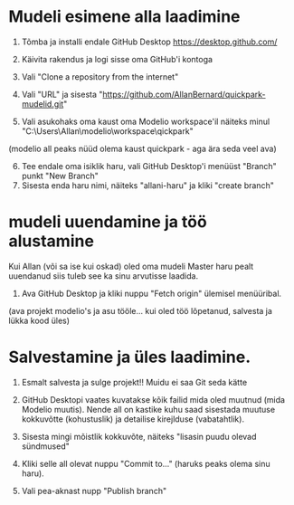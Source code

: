 # Mudeli esimene alla laadimine

1. Tõmba ja installi endale GitHub Desktop
  https://desktop.github.com/

2. Käivita rakendus ja logi sisse oma GitHub'i kontoga
3. Vali "Clone a repository from the internet"
4. Vali "URL" ja sisesta "https://github.com/AllanBernard/quickpark-mudelid.git"
5. Vali asukohaks oma kaust oma Modelio workspace'il näiteks minul "C:\Users\Allan\modelio\workspace\qickpark"

(modelio all peaks nüüd olema kaust quickpark - aga ära seda veel ava)

6. Tee endale oma isiklik haru, vali GitHub Desktop'i menüüst "Branch" punkt "New Branch"
7. Sisesta enda haru nimi, näiteks "allani-haru" ja kliki "create branch"

# mudeli uuendamine ja töö alustamine

Kui Allan (või sa ise kui oskad) oled oma mudeli Master haru pealt uuendanud siis tuleb see ka sinu arvutisse laadida.

1. Ava GitHub Desktop ja kliki nuppu "Fetch origin" ülemisel menüüribal.

(ava projekt modelio's ja asu tööle... kui oled töö lõpetanud, salvesta ja lükka kood üles)


# Salvestamine ja üles laadimine.

1. Esmalt salvesta ja sulge projekt!! Muidu ei saa Git seda kätte

2. GitHub Desktopi vaates kuvatakse kõik failid mida oled muutnud (mida Modelio muutis). Nende all on kastike kuhu saad sisestada muutuse kokkuvõtte (kohustuslik) ja detailise kirejlduse (vabatahtlik).

3. Sisesta mingi mõistlik kokkuvõte, näiteks "lisasin puudu olevad sündmused"

4. Kliki selle all olevat nuppu "Commit to..." (haruks peaks olema sinu haru).

5. Vali pea-aknast nupp "Publish branch"
